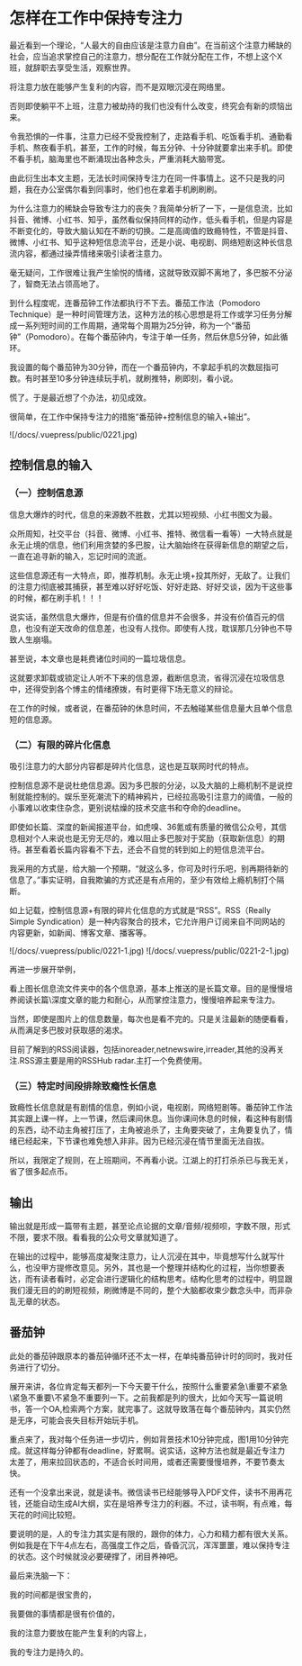 # 怎样在工作中保持专注力

最近看到一个理论，“人最大的自由应该是注意力自由”。在当前这个注意力稀缺的社会，应当追求掌控自己的注意力，想分配在工作就分配在工作，不想上这个X班，就辞职去享受生活，观察世界。

将注意力放在能够产生复利的内容，而不是双眼沉浸在网络里。

否则即使躺平不上班，注意力被劫持的我们也没有什么改变，终究会有新的烦恼出来。

令我恐惧的一件事，注意力已经不受我控制了，走路看手机、吃饭看手机、通勤看手机、熬夜看手机，甚至，工作的时候，每五分钟、十分钟就要拿出来手机。即使不看手机，脑海里也不断涌现出各种念头，严重消耗大脑带宽。

由此衍生出本文主题，无法长时间保持专注力在同一件事情上。这不只是我的问题，我在办公室偶尔看到同事时，他们也在拿着手机刷刷刷。

为什么注意力的稀缺会导致专注力的丧失？我简单分析了一下，一是信息流，比如抖音、微博、小红书、知乎，虽然看似保持同样的动作，低头看手机，但是内容是不断变化的，导致大脑认知在不断的切换。二是高阈值的致瘾特性，不管是抖音、微博、小红书、知乎这种短信息流平台，还是小说、电视剧、网络短剧这种长信息流内容，都通过操弄情绪来吸引读者注意力。

毫无疑问，工作很难让我产生愉悦的情绪，这就导致双脚不离地了，多巴胺不分泌了，智商无法占领高地了。

到什么程度呢，连番茄钟工作法都执行不下去。番茄工作法（Pomodoro Technique）是一种时间管理方法，这种方法的核心思想是将工作或学习任务分解成一系列短时间的工作周期，通常每个周期为25分钟，称为一个“番茄钟”（Pomodoro）。在每个番茄钟内，专注于单一任务，然后休息5分钟，如此循环。

我设置的每个番茄钟为30分钟，而在一个番茄钟内，不拿起手机的次数屈指可数。有时甚至10多分钟连续玩手机，就刷推特，刷即刻，看小说。

慌了。于是最近想了个办法，初见成效。

很简单，在工作中保持专注力的措施“番茄钟+控制信息的输入+输出”。

![/docs/.vuepress/public/0221.jpg)

## 控制信息的输入

### （一）控制信息源

信息大爆炸的时代，信息的来源数不胜数，尤其以短视频、小红书图文为最。

众所周知，社交平台（抖音、微博、小红书、推特、微信看一看等）一大特点就是永无止境的信息，他们利用贪婪的多巴胺，让大脑始终在获得新信息的期望之后，一直在追寻新的输入，忘记时间的流逝。

这些信息源还有一大特点，即，推荐机制。永无止境+投其所好，无敌了。让我们的注意力彻底被其捕获，甚至难以好好吃饭、好好走路、好好交谈，因为干这些事的时候，都在刷手机！！！

说实话，虽然信息大爆炸，但是有价值的信息并不会很多，并没有价值百元的信息，也没有逆天改命的信息差，也没有人找你。即使有人找，耽误那几分钟也不导致人生崩塌。

甚至说，本文章也是耗费诸位时间的一篇垃圾信息。

这就要求卸载或锁定让人听不下来的信息源，截断信息流，省得沉浸在垃圾信息中，还得受到各个博主的情绪撩拨，有时更得下场无意义的辩论。

在工作的时候，或者说，在番茄钟的休息时间，不去触碰某些信息量大且单个信息短的信息源。

### （二）有限的碎片化信息

吸引注意力的大部分内容都是碎片化信息，这也是互联网时代的特点。

控制信息源不是说杜绝信息源。因为多巴胺的分泌，以及大脑的上瘾机制不是说控制就能控制的。娱乐至死潮流下的精神鸦片，已经拉高吸引注意力的阈值，一般的小事难以收束住杂念，更别说枯燥的技术交底书和夺命的deadline。

即使如长篇、深度的新闻报道平台，如虎嗅、36氪或有质量的微信公众号，其信息相对个人来说也是无穷无尽的，难以阻止多巴胺对于奖励（获取新信息）的期待。甚至看着长篇内容看不下去，还会不自觉的转到如上的短信息流平台。

我采用的方式是，给大脑一个预期，“就这么多，你可及时行乐吧，别再期待新的信息了。”事实证明，自我欺骗的方式还是有点用的，至少有效给上瘾机制打个隔断。

如上记载，控制信息源+有限的碎片化信息的方式就是“RSS”。RSS（Really Simple Syndication）是一种内容聚合的技术，它允许用户订阅来自不同网站的内容更新，如新闻、博客文章、播客等。

![/docs/.vuepress/public/0221-1.jpg)
![/docs/.vuepress/public/0221-2-1.jpg)

再进一步展开举例，

看上图长信息流文件夹中的各个信息源，基本上推送的是长篇文章。目的是慢慢培养阅读长篇\深度文章的能力和耐心，从而掌控注意力，慢慢培养起来专注力。

当然，即使是图片上的信息数量，每次也是看不完的。只是关注最新的随便看看，从而满足多巴胺对获取感的渴求。

目前了解到的RSS阅读器，包括inoreader,netnewswire,irreader,其他的没再关注.RSS源主要是用的RSSHub radar.主打一个免费使用。

### （三）特定时间段排除致瘾性长信息

致瘾性长信息就是有剧情的信息，例如小说，电视剧，网络短剧等。番茄钟工作法其实跟上课一样，上一节课，然后课间休息。当你课间休息的时候，看这种有剧情的东西，动不动主角被打压了，主角被追杀了，主角要突破了，主角要复仇了，情绪已经起来，下节课也难免想入非非。因为已经沉浸在情节里面无法自拔。

所以，我限定了规则，在上班期间，不再看小说。江湖上的打打杀杀已与我无关，省了很多起点币。

## 输出

输出就是形成一篇带有主题，甚至论点论据的文章/音频/视频呗，字数不限，形式不限，要求不限。看看我的公众号文章就知道了。

在输出的过程中，能够高度凝聚注意力，让人沉浸在其中，毕竟想写什么就写什么，也没甲方提修改意见。另外，其也是一个整理并结构化的过程，当你想要表达，而有读者看时，必定会进行逻辑化的结构思考。结构化思考的过程中，明显跟我们漫无目的的刷短视频，刷微博是不同的，整个大脑都收束少数念头中，而非杂乱无章的状态。

## 番茄钟

此处的番茄钟跟原本的番茄钟循环还不太一样，在单纯番茄钟计时的同时，我对任务进行了切分。

展开来讲，各位肯定每天都列一下今天要干什么，按照什么重要紧急\重要不紧急\紧急不重要\不紧急不重要列一下。之前我都是列的很大，比如今天写一篇说明书，答一个OA,检索两个方案，就完事了。这就导致落在每个番茄钟内，其实仍然是无序，可能会丧失目标开始玩手机。

重点来了，我对每个任务进一步切片，例如背景技术10分钟完成，图1用10分钟完成。就这样每分钟都有deadline，好累啊。说实话，这种方法也就是最近专注力太差了，用来拉回状态的，不适合长时间用，或者还需要慢慢培养，不要节奏太快。

还有一个没拿出来说，就是读书。微信读书已经能够导入PDF文件，读书不用再花钱，还能自动生成AI大纲，实在是培养专注力的利器。不过，读书啊，有点难，每天花的时间比较短。

要说明的是，人的专注力其实是有限的，跟你的体力，心力和精力都有很大关系。例如我是在下午4点左右，高强度工作之后，昏昏沉沉，浑浑噩噩，难以保持专注的状态。这个时候就没必要硬撑了，闭目养神吧。

最后来洗脑一下：

我的时间都是很宝贵的，

我要做的事情都是很有价值的，

我的注意力要放在能产生复利的内容上，

我的专注力是持久的。